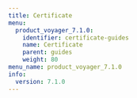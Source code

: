 ```yaml
---
title: Certificate
menu:
  product_voyager_7.1.0:
    identifier: certificate-guides
    name: Certificate
    parent: guides
    weight: 80
menu_name: product_voyager_7.1.0
info:
  version: 7.1.0
---
```


